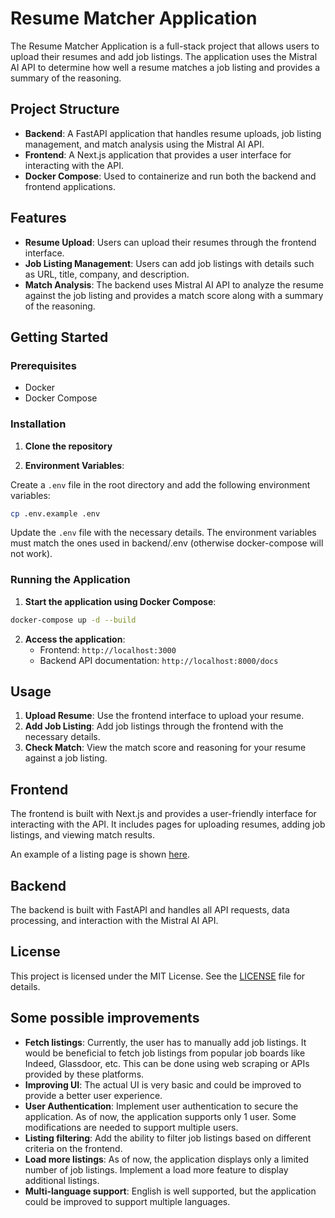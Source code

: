 # Resume Matcher Application

The Resume Matcher Application is a full-stack project that allows users to upload their resumes and add job listings. The application uses the Mistral AI API to determine how well a resume matches a job listing and provides a summary of the reasoning.

## Project Structure

-   **Backend**: A FastAPI application that handles resume uploads, job listing management, and match analysis using the Mistral AI API.
-   **Frontend**: A Next.js application that provides a user interface for interacting with the API.
-   **Docker Compose**: Used to containerize and run both the backend and frontend applications.

## Features

-   **Resume Upload**: Users can upload their resumes through the frontend interface.
-   **Job Listing Management**: Users can add job listings with details such as URL, title, company, and description.
-   **Match Analysis**: The backend uses Mistral AI API to analyze the resume against the job listing and provides a match score along with a summary of the reasoning.

## Getting Started

### Prerequisites

-   Docker
-   Docker Compose

### Installation

1. **Clone the repository**

2. **Environment Variables**:

Create a `.env` file in the root directory and add the following environment variables:

```bash
cp .env.example .env
```

Update the `.env` file with the necessary details. The environment variables must match the ones used in backend/.env (otherwise docker-compose will not work).

### Running the Application

1. **Start the application using Docker Compose**:

```bash
docker-compose up -d --build
```

2. **Access the application**:
    - Frontend: `http://localhost:3000`
    - Backend API documentation: `http://localhost:8000/docs`

## Usage

1. **Upload Resume**: Use the frontend interface to upload your resume.
2. **Add Job Listing**: Add job listings through the frontend with the necessary details.
3. **Check Match**: View the match score and reasoning for your resume against a job listing.

## Frontend

The frontend is built with Next.js and provides a user-friendly interface for interacting with the API. It includes pages for uploading resumes, adding job listings, and viewing match results.

An example of a listing page is shown [here](docs/listing-example.pdf).

## Backend

The backend is built with FastAPI and handles all API requests, data processing, and interaction with the Mistral AI API.

## License

This project is licensed under the MIT License. See the [LICENSE](LICENSE) file for details.

## Some possible improvements

-   **Fetch listings**: Currently, the user has to manually add job listings. It would be beneficial to fetch job listings from popular job boards like Indeed, Glassdoor, etc. This can be done using web scraping or APIs provided by these platforms.
-   **Improving UI**: The actual UI is very basic and could be improved to provide a better user experience.
-   **User Authentication**: Implement user authentication to secure the application. As of now, the application supports only 1 user. Some modifications are needed to support multiple users.
-   **Listing filtering**: Add the ability to filter job listings based on different criteria on the frontend.
-   **Load more listings**: As of now, the application displays only a limited number of job listings. Implement a load more feature to display additional listings.
-   **Multi-language support**: English is well supported, but the application could be improved to support multiple languages.
